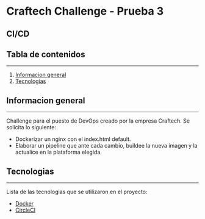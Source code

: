 # Craftech Challenge - Prueba 3
## CI/CD

## Tabla de contenidos
***
1. [Informacion general](#informacion-general)
2. [Tecnologias](#tecnologias)



## Informacion general
***
Challenge para el puesto de DevOps creado por la empresa Craftech. Se solicita lo siguiente:
* Dockerizar un nginx con el index.html default. 
* Elaborar un pipeline que ante cada cambio, buildee la nueva imagen y la actualice en la plataforma elegida. 


## Tecnologias 

***
Lista de las tecnologias que se utilizaron en el proyecto:
* [Docker](https://www.docker.com/)
* [CircleCI](https://circleci.com/)

